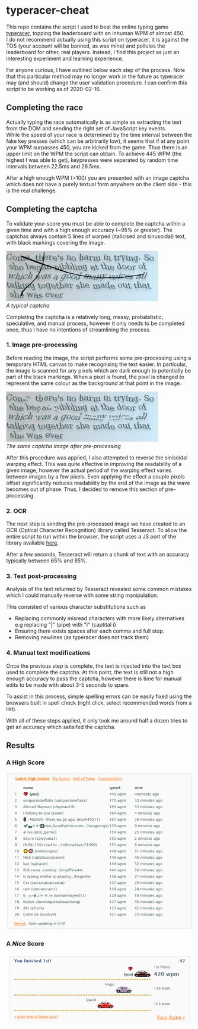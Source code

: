 # typeracer-cheat

This repo contains the script I used to beat the online typing game [typeracer](https://play.typeracer.com/), topping the leaderboard with an inhuman WPM of almost 450.  
I do not recommend actually using this script on typeracer, it is against the TOS (your account will be banned, as was mine) and pollutes the leaderboard for other, real players. 
Instead, I find this project as just an interesting experiment and learning experience.

For anyone curious, I have outlined below each step of the process. Note that this particular method may no longer work in the future as typeracer may (and should) change the user validation procedure. I can confirm this script to be working as of 2020-02-16.


## Completing the race
Actually typing the race automatically is as simple as extracting the text from the DOM and sending the right set of JavaScript key events.  
While the speed of your race is determined by the time interval between the fake key presses (which can be arbitrarily low), it seems that if at any point your WPM surpasses 450, you are kicked from the game. Thus there is an upper limit on the WPM the script can obtain. To achieve 445 WPM (the highest I was able to get), keypresses were seperated by random time intervals between 22.5ms and 26.5ms.

After a high enough WPM (>100) you are presented with an image captcha which does not have a purely textual form anywhere on the client side - this is the real challenge.


## Completing the captcha
To validate your score you must be able to complete the captcha within a given time and with a high enough accuracy (~95% or greater). The captchas always contain 5 lines of warped (italicised and sinusoidal) text, with black markings covering the image.  

![445 score](resources/captcha.png)  
*A typical captcha*

Completing the captcha is a relatively long, messy, probabilistic, speculative, and manual process, however it only needs to be completed once, thus I have no intentions of streamlining the process.

### 1. Image pre-processing

Before reading the image, the script performs some pre-processing using a temporary HTML canvas to make recognising the text easier. In particular, the image is scanned for any pixels which are dark enough to potentially be part of the black markings. When a pixel is found, the pixel is changed to represent the same colour as the background at that point in the image. 

![445 score](resources/captcha-processed.png)  
*The same captcha image after pre-processing*

After this procedure was applied, I also attempted to reverse the sinisoidal warping effect. This was quite effective in improving the readability of a given image, however the actual period of the warping effect varies between images by a few pixels. Even applying the effect a couple pixels offset significantly reduces readability by the end of the image as the wave becomes out of phase. Thus, I decided to remove this section of pre-processing.


### 2. OCR

The next step is sending the pre-processed image we have created to an OCR (Optical Character Recognition) library called Tesseract. To allow the entire script to run within the browser, the script uses a JS port of the library avaliable [here](https://github.com/naptha/tesseract.js).

After a few seconds, Tesseract will return a chunk of text with an accuracy typically between 65% and 85%.


### 3. Text post-processing

Analysis of the text returned by Tesseract revealed some common mistakes which I could manually reverse with some string manipulation.

This consisted of various character substitutions such as
 - Replacing commonly misread characters with more likely alternatives  
 e.g replacing "|" (pipe) with "I" (captital i)
 - Ensuring there exists spaces after each comma and full stop.
 - Removing newlines (as typeracer does not track them)


### 4. Manual text modifications

Once the previous step is complete, the text is injected into the text box used to complete the captcha. At this point, the text is still not a high enough accuracy to pass the captcha, however there is time for manual edits to be made with about 3-5 seconds to spare.

To assist in this process, simple spelling errors can be easily fixed using the browsers built in spell check (right click, select recommended words from a list).

With all of these steps applied, it only took me around half a dozen tries to get an accuracy which satisifed the captcha.


## Results

### A **High** Score
![445 score](resources/445.png)  

### A *Nice* Score
![420 score](resources/420.png)

